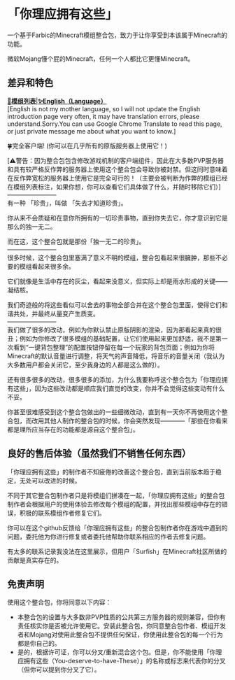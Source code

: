 # 「你理应拥有这些」

一个基于Farbic的Minecraft模组整合包，致力于让你享受到本该属于Minecraft的功能。  

微软Mojang懂个屁的Minecraft，任何一个人都比它更懂Minecraft。

## 差异和特色

[**📜模组列表**](INCLUDED-MODS.md)|[**✨English（Language）**](README_English.md)  
[English is not my mother language, so I will not update the English introduction page very often, it may have translation errors, please understand.Sorry.You can use Google Chrome Translate to read this page, or just private message me about what you want to know.]  

🍀完全客户端! (你可以在几乎所有的原版服务器上使用它！)  

[⚠️警告：因为整合包包含修改游戏机制的客户端组件，因此在大多数PVP服务器和具有较严格反作弊的服务器上使用这个整合包会导致你被封禁。但这同时意味着在反作弊宽松的服务器上使用它是完全可行的！（主要会被判断为作弊的模组已经在模组列表标注，如果你想，你可以查看它们具体做了什么，并随时移除它们）]  
————————  
有一种 「珍贵」，叫做 「失去才知道珍贵」。  

你从来不会质疑和在意你所拥有的一切珍贵事物，直到你失去它，你才意识到它是那么的独一无二。  

而在这，这个整合包就是那份「独一无二的珍贵」。  
————————  
很多时候，这个整合包里塞满了意义不明的模组，整合包看起来很臃肿，那些不必要的模组看起来很多余。  

它们就像是生活中存在的灰尘，看起来没意义，但实际上却是雨水形成的关键——凝结核。  

我们奇迹般的将这些看似可以舍去的事物全部合并在这个整合包里面，使得它们和谐共处，并最终从量变产生质变。  
————————  
我们做了很多的改动，例如为你默认禁止原版阴影的渲染，因为那看起来真的很丑；例如为你修改了很多模组的基础配置，让它们使用起来更加舒适，我不是第一次看到“一键背包整理”的配置按钮停留在每一个玩家的背包页面；例如为你将Minecraft的默认音量进行调整，将天气的声音降低，将音乐的音量关闭（我认为大多数用户都会关闭它，至少我身边的人都是这么做的）。  

还有很多很多的改动，很多很多的添加，为什么我要称呼这个整合包为「你理应拥有这些」，因为这些改动都是顺应我们直觉的改变，你并不会觉得这些变动有什么不妥。  

你甚至很难感受到这个整合包做出的一些细微改动，直到有一天你不再使用这个整合包，而改用其他人制作的整合包的时候，你会突然发现————「那些在你看来都是理所应当存在的功能都是源自这个整合包」。

## 良好的售后体验（虽然我们不销售任何东西）

「你理应拥有这些」的制作者不知疲倦的改善这个整合包，直到当前版本趋于稳定，无处可以改进的时候。  

不同于其它整合包制作者只是将模组们拼凑在一起，「你理应拥有这些」的整合包制作者会根据用户的使用体验去修改每个模组的配置，并找出那些模组中存在的错误，积极的联系模组作者修复它们。  

你可以在这个github反馈给「你理应拥有这些」的整合包制作者你在游戏中遇到的问题，委托他为你进行修复或者委托他帮助你联系相应的作者去修复问题。  

有太多的联系记录我没法在这里展示，但用户「Surfish」在Minecraft社区所做的贡献是真实存在的。  

## 免责声明

使用这个整合包，你将同意以下内容：  

* 本整合包的设置与大多数非PVP性质的公共第三方服务器的规则兼容，但你有责任核实你是否被允许使用它。安装此整合包，你同意整合包作者、模组开发者和Mojang对使用此整合包不提供任何保证，你使用此整合包的每一个行为都是你自己的。  
* 是的，根据许可证，你可以分叉/重新混合这个包。但是，你不能使用「你理应拥有这些（You-deserve-to-have-These）」的名称或标志来代表你的分叉（但你可以提到你分叉了它）。
